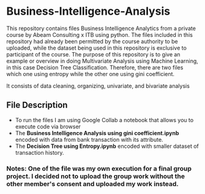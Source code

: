 # Business-Intelligence-Analysis
This repository contains files Business Intelligence Analytics from a private course by Abeam Consulting x ITB using python. The files included in this repository had already been permitted by the course authority to be uploaded, while the dataset being used in this repository is exclusive to participant of the course.
The purpose of this repository is to give an example or overview in doing Multivariate Analysis using Machine Learning, in this case Decision Tree Classification. Therefore, there are two files which one using entropy while the other one using gini coefficient.

It consists of data cleaning, organizing, univariate, and bivariate analysis

## File Description
- To run the files I am using Google Collab a notebook that allows you to execute code via browser
- The **Business Intelligence Analysis using gini coefficient.ipynb** encoded with data from bank transaction with its attribute.
- The **Decision Tree using Entropy.ipynb** encoded with smaller dataset of transaction history.




### Notes: One of the file was my own execution for a final group project. I decided not to upload the group work without the other member's consent and uploaded my work instead.
